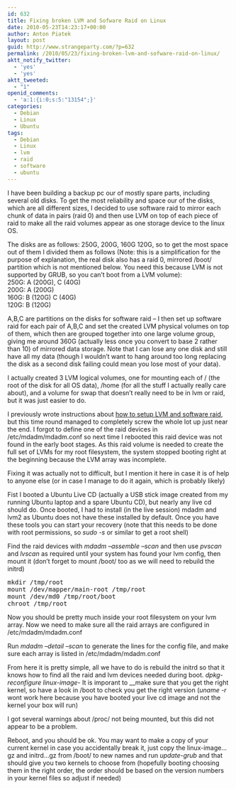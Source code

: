 ```yaml
---
id: 632
title: Fixing broken LVM and Sofware Raid on Linux
date: 2010-05-23T14:23:17+00:00
author: Anton Piatek
layout: post
guid: http://www.strangeparty.com/?p=632
permalink: /2010/05/23/fixing-broken-lvm-and-sofware-raid-on-linux/
aktt_notify_twitter:
  - 'yes'
  - 'yes'
aktt_tweeted:
  - "1"
openid_comments:
  - 'a:1:{i:0;s:5:"13154";}'
categories:
  - Debian
  - Linux
  - Ubuntu
tags:
  - Debian
  - Linux
  - lvm
  - raid
  - software
  - ubuntu
---
```

I have been building a backup pc our of mostly spare parts, including several old disks. To get the most reliability and space our of the disks, which are all different sizes, I decided to use software raid to mirror each chunk of data in pairs (raid 0) and then use LVM on top of each piece of raid to make all the raid volumes appear as one storage device to the linux OS.

The disks are as follows: 250G, 200G, 160G 120G, so to get the most space out of them I divided them as follows (Note: this is a simplification for the purpose of explanation, the real disk also has a raid 0, mirrored /boot/ partition which is not mentioned below. You need this because LVM is not supported by GRUB, so you can&#8217;t boot from a LVM volume):  
250G: A (200G), C (40G)  
200G: A (200G)  
160G: B (120G) C (40G)  
120G: B (120G)

A,B,C are partitions on the disks for software raid &#8211; I then set up software raid for each pair of A,B,C and set the created LVM physical volumes on top of them, which then are grouped together into one large volume group, giving me around 360G (actually less once you convert to base 2 rather than 10) of mirrored data storage. Note that I can lose any one disk and still have all my data (though I wouldn&#8217;t want to hang around too long replacing the disk as a second disk failing could mean you lose most of your data).

I actually created 3 LVM logical volumes, one for mounting each of / (the root of the disk for all OS data), /home (for all the stuff I actually really care about), and a volume for swap that doesn&#8217;t really need to be in lvm or raid, but it was just easier to do.

I previously wrote instructions about [how to setup LVM and software raid](http://), but this time round managed to completely screw the whole lot up just near the end. I forgot to define one of the raid devices in /etc/mdadm/mdadm.conf so next time I rebooted this raid device was not found in the early boot stages. As this raid volume is needed to create the full set of LVMs for my root filesystem, the system stopped booting right at the beginning because the LVM array was incomplete.

Fixing it was actually not to difficult, but I mention it here in case it is of help to anyone else (or in case I manage to do it again, which is probably likely)

Fist I booted a Ubuntu Live CD (actually a USB stick image created from my running Ubuntu laptop and a spare Ubuntu CD), but nearly any live cd should do. Once booted, I had to install (in the live session) mdadm and lvm2 as Ubuntu does not have these installed by default. Once you have these tools you can start your recovery (note that this needs to be done with root permissions, so _sudo -s_ or similar to get a root shell)

Find the raid devices with _mdadm &#8211;assemble &#8211;scan_ and then use _pvscan_ and _lvscan_ as required until your system has found your lvm config, then mount it (don&#8217;t forget to mount /boot/ too as we will need to rebuild the initrd)

<pre>mkdir /tmp/root
mount /dev/mapper/main-root /tmp/root
mount /dev/md0 /tmp/root/boot
chroot /tmp/root</pre>

Now you should be pretty much inside your root filesystem on your lvm array. Now we need to make sure all the raid arrays are configured in /etc/mdadm/mdadm.conf

Run _mdadm &#8211;detail &#8211;scan_ to generate the lines for the config file, and make sure each array is listed in /etc/mdadm/mdadm.conf

From here it is pretty simple, all we have to do is rebuild the initrd so that it knows how to find all the raid and lvm devices needed during boot. _dpkg-reconfigure linux-image-<your current kernel version>_ It is imporant to __make sure that you get the right kernel, so have a look in /boot to check you get the right version (_uname -r_ wont work here because you have booted your live cd image and not the kernel your box will run)

I got several warnings about /proc/ not being mounted, but this did not appear to be a problem.

Reboot, and you should be ok. You may want to make a copy of your current kernel in case you accidentally break it, just copy the linux-image&#8230;gz and initrd&#8230;gz from /boot/ to new names and run _update-grub_ and that should give you two kernels to choose from (hopefully booting choosing them in the right order, the order should be based on the version numbers in your kernel files so adjust if needed)